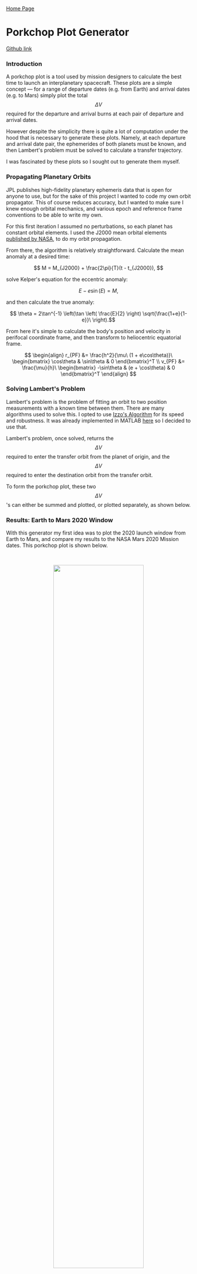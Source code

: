 <script type="text/javascript" async src="https://cdnjs.cloudflare.com/ajax/libs/mathjax/2.7.2/MathJax.js?config=TeX-MML-AM_CHTML"> </script>

[Home Page](https://jeremyengels.com/)

# Porkchop Plot Generator
[Github link](https://github.com/jeremyengels/interplanetary-porkchop)

### Introduction

A porkchop plot is a tool used by mission designers to calculate the best time to launch an interplanetary spacecraft. These plots are a simple concept — for a range of departure dates (e.g. from Earth) and arrival dates (e.g. to Mars) simply plot the total $$\Delta V$$ required for the departure and arrival burns at each pair of departure and arrival dates.

However despite the simplicity there is quite a lot of computation under the hood that is necessary to generate these plots. Namely, at each departure and arrival date pair, the ephemerides of both planets must be known, and then Lambert's problem must be solved to calculate a transfer trajectory. 

I was fascinated by these plots so I sought out to generate them myself.

### Propagating Planetary Orbits 

JPL publishes high-fidelity planetary ephemeris data that is open for anyone to use, but for the sake of this project I wanted to code my own orbit propagator. This of course reduces accuracy, but I wanted to make sure I knew enough orbital mechanics, and various epoch and reference frame conventions to be able to write my own. 

For this first iteration I assumed no perturbations, so each planet has constant orbital elements. I used the J2000 mean orbital elements [published by NASA](https://nssdc.gsfc.nasa.gov/planetary/planetfact.html), to do my orbit propagation. 

From there, the algorithm is relatively straightforward. Calculate the mean anomaly at a desired time:

$$ M = M_{J2000} + \frac{2\pi}{T}(t - t_{J2000}), $$

solve Kelper's equation for the eccentric anomaly:

$$ E - e\sin(E) = M, $$

and then calculate the true anomaly:

$$ \theta = 2\tan^{-1} \left(\tan \left( \frac{E}{2} \right) \sqrt{\frac{1+e}{1-e}}\ \right).$$

From here it's simple to calculate the body's position and velocity in perifocal coordinate frame, and then transform to heliocentric equatorial frame. 

$$
\begin{align}
	r_{PF} &= \frac{h^2}{\mu\ (1 + e\cos\theta)}\ \begin{bmatrix} \cos\theta & \sin\theta & 0  \end{bmatrix}^T \\
	v_{PF} &= \frac{\mu}{h}\  \begin{bmatrix} -\sin\theta & (e + \cos\theta) & 0 \end{bmatrix}^T
\end{align}
$$

### Solving Lambert's Problem 

Lambert's problem is the problem of fitting an orbit to two position measurements with a known time between them. There are many algorithms used to solve this. I opted to use [Izzo's Algorithm](https://arxiv.org/pdf/1403.2705.pdf) for its speed and robustness. It was already implemented in MATLAB [here](https://www.mathworks.com/matlabcentral/fileexchange/26348-robust-solver-for-lambert-s-orbital-boundary-value-problem) so I decided to use that. 

Lambert's problem, once solved, returns the $$\Delta V$$ required to enter the transfer orbit from the planet of origin, and the $$\Delta V$$ required to enter the destination orbit from the transfer orbit. 

To form the porkchop plot, these two $$\Delta V$$'s can either be summed and plotted, or plotted separately, as shown below.

### Results: Earth to Mars 2020 Window

With this generator my first idea was to plot the 2020 launch window from Earth to Mars, and compare my results to the NASA Mars 2020 Mission dates. This porkchop plot is shown below.

<br/>
<p style="text-align:center">
  <img src="/img/porkchop.jpg" width="70%" />
</p>
<br/>

As you can see it's pretty good! The M2020 mission launches within a couple weeks of the minimum calculated $$\Delta V$$ transfer. And as you get further and further from this minimum-energy point the required $$\Delta V$$ to perform the maneuver increases dramatically. 

I believe that the reason that my plot does not have a minimum closer to the M2020 mission, is the constant orbital element assumption I made in the orbital propagator. The orbits of Mars and Earth are both perturbed by other bodies in the solar system, and as such the orbital elements vary pretty significantly over many years. 

We can also plot the departure and arrival $$\Delta V$$'s separately, if for some reason we care more about one or the other in mission planning. This version of the same plot is shown below 

<br/>
<p style="text-align:center">
  <img src="/img/porkchop_separate.jpg" width="70%" />
</p>
<br/>

Also, for reference, here is a plot of the trajectory that the M2020 mission followed. 

<br/>
<p style="text-align:center">
  <img src="/img/m2020_transfer.jpeg" width="70%" />
</p>
<br/>

It is clearly a faster orbit than the energy-optimal Hohmann transfer (where the spacecraft would arrive ~$$180^\circ$$ away from where it departed) which uses more $$\Delta V$$. This is a choice NASA engineers had to make, when weighing the relative importance of $$\Delta V$$, total transfer time, and position of Mars in the sky relative to Earth for the sake of communications, among other things I'm sure. 


### More Results: Identifying Launch Windows

The above section discussed the Earth to Mars 2020 launch window, but how do we know that 2020 was a good time to launch? For this question we can simply increase the departure and arrival date ranges and generate the same porkchop plot. Every local minimum in $$\Delta V$$ corresponds to a launch opportunity. 

<br/>
<p style="text-align:center">
  <img src="/img/porkchop_big.jpeg" width="70%" />
</p>
<br/>

For example shown above is the porkchop plot again for Earth to Mars, but this time it's over a much larger date range. As we can see, it appears that more or less the same shape appears every ~26 months, which correspond to each optimal departure time. 


### Future Work:

1. As discussed previously, I need to relax the assumption that Earth and Mars are experiencing no perturbations in their orbits. If I include a higher-fidelity orbital propogator I think I will get results that match up much closer to those which NASA published. 
2. Currently I only have ephemeris data for Earth and Mars, but it is very easy to incorporate other planets. This is just something I haven't done yet.